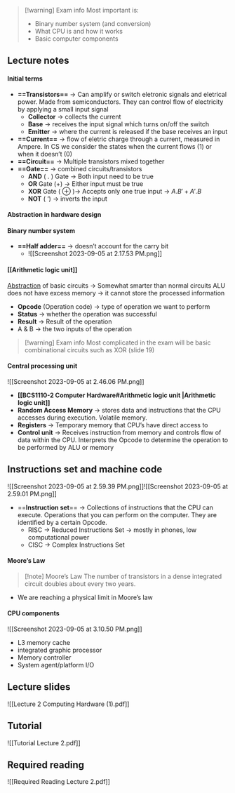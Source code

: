 > [!warning] Exam info
> Most important is:
> - Binary number system (and conversion)
> - What CPU is and how it works
> - Basic computer components

## Lecture notes
#### Initial terms
- **==Transistors==** → Can amplify or switch eletronic signals and eletrical power. Made from semiconductors. They can control flow of electricity by applying a small input signal
	- **Collector** → collects the current
	- **Base** → receives the input signal which turns on/off the switch
	- **Emitter** → where the current is released if the base receives an input
- **==Current==** → flow of eletric charge through a current, measured in Ampere. In CS we consider the states when the current flows (1) or when it doesn’t (0)
- **==Circuit==** → Multiple transistors mixed together
- **==Gate==** → combined circuits/transistors 
	- **AND** ( $.$ ) Gate → Both input need to be true
	- **OR** Gate ($+$) → Either input must be true
	- **XOR** Gate ( $\oplus$ )→ Accepts only one true input → $A . B' +A ' . B$
	- **NOT** ( $‘$) → inverts the input

#### Abstraction in hardware design

#### Binary number system
- **==Half adder==** → doesn’t account for the carry bit
	- ![[Screenshot 2023-09-05 at 2.17.53 PM.png]]

#### [[Arithmetic logic unit]]
<u>Abstraction</u> of basic circuits → Somewhat smarter than normal circuits
ALU does not have excess memory → it cannot store the processed information
- **Opcode** (Operation code) → type of operation we want to perform
- **Status** → whether the operation was successful
- **Result** → Result of the operation
- A & B → the two inputs of the operation

> [!warning] Exam info
> Most complicated in the exam will be basic combinational circuits such as XOR (slide 19)

#### Central processing unit
![[Screenshot 2023-09-05 at 2.46.06 PM.png]]
- **[[BCS1110-2 Computer Hardware#Arithmetic logic unit |Arithmetic logic unit]]** 
- **Random Access Memory** → stores data and instructions that the CPU accesses during execution. Volatile memory. 
- **Registers** → Temporary memory that CPU’s have direct access to
- **Control unit** → Receives instruction from memory and controls flow of data within the CPU. Interprets the Opcode to determine the operation to be performed by ALU or memory

## Instructions set and machine code
![[Screenshot 2023-09-05 at 2.59.39 PM.png]]![[Screenshot 2023-09-05 at 2.59.01 PM.png]]
- ==**Instruction set**== → Collections of instructions that the CPU can execute. Operations that you can perform on the computer. They are identified by a certain Opcode.
	- RISC → Reduced Instructions Set → mostly in phones, low computational power
	- CISC → Complex Instructions Set

#### Moore’s Law
> [!note] Moore’s Law
> The number of transistors in a dense integrated circuit doubles about every two years.
- We are reaching a physical limit in Moore’s law


#### CPU components
![[Screenshot 2023-09-05 at 3.10.50 PM.png]]
- L3 memory cache
- integrated graphic processor
- Memory controller
- System agent/platform I/O 

## Lecture slides
![[Lecture 2 Computing Hardware (1).pdf]]

## Tutorial
![[Tutorial Lecture 2.pdf]]

## Required reading
![[Required Reading Lecture 2.pdf]]
